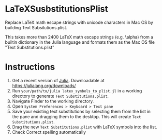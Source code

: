 # LaTeXSusbstitutionsPlist
Replace LaTeX math escape strings with unicode characters in Mac OS by building Text Subsitutions.plist. 

This takes more than 2400 LaTeX math escape strings (e.g. \alpha) from a builtin dictionary in the Julia language and formats them as the Mac OS file "Text Substitutions.plist"

# Instructions

1. Get a recent version of [Julia](https://github.com/JuliaLang/julia). Downloadable at https://julialang.org/downloads/
2. Run `your/path/to/julia latex_symbols_to_plist.jl` in a working directory to generate `Text Substitutions.plist`.
3. Navigate Finder to the working directory.
4. Open `System Preferences > Keyboard > Text pane`
5. Save your existing text substitutions by selecting them from the list in the pane and dragging them to the desktop. This will create `Text Substitutions.plist`.
6. Drag the new `Text Substitutions.plist` with LaTeX symbols into the list.
7. Check Correct spelling automatically
